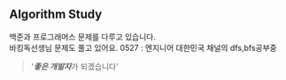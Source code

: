 ## Algorithm Study

백준과 프로그래머스 문제를 다루고 있습니다.<br/>
바킹독선생님 문제도 풀고 있어요.
0527 : 엔지니어 대한민국 채널의 dfs,bfs공부중
> '***좋은 개발자***가 되겠습니다'
